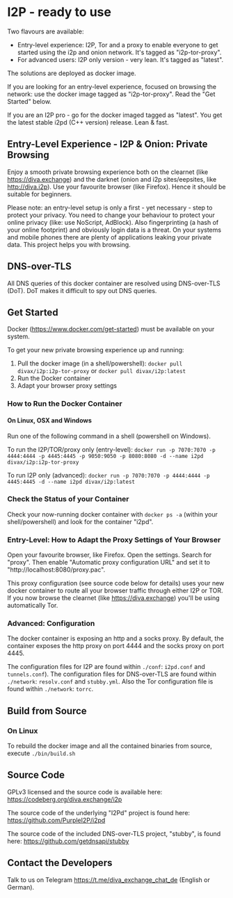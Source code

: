 # I2P - ready to use

Two flavours are available:
* Entry-level experience: I2P, Tor and a proxy to enable everyone to get started using the i2p and onion network. It's tagged as "i2p-tor-proxy". 
* For advanced users: I2P only version - very lean. It's tagged as "latest".

The solutions are deployed as docker image.

If you are looking for an entry-level experience, focused on browsing the network: use the docker image tagged as "i2p-tor-proxy". Read the "Get Started" below.   

If you are an I2P pro - go for the docker imaged tagged as "latest". You get the latest stable i2pd (C++ version) release. Lean & fast.

## Entry-Level Experience - I2P & Onion: Private Browsing
Enjoy a smooth private browsing experience both on the clearnet (like https://diva.exchange) and the darknet (onion and i2p sites/eepsites, like http://diva.i2p). Use your favourite browser (like Firefox). Hence it should be suitable for beginners.

Please note: an entry-level setup is only a first - yet necessary - step to protect your privacy. You need to change your behaviour to protect your online privacy (like: use NoScript, AdBlock). Also fingerprinting (a hash of your online footprint) and obviously login data is a threat. On your systems and mobile phones there are plenty of applications leaking your private data. This project helps you with browsing.

## DNS-over-TLS
All DNS queries of this docker container are resolved using DNS-over-TLS (DoT). DoT makes it difficult to spy out DNS queries.

## Get Started
Docker (https://www.docker.com/get-started) must be available on your system. 

To get your new private browsing experience up and running:
1. Pull the docker image (in a shell/powershell): `docker pull divax/i2p:i2p-tor-proxy` or `docker pull divax/i2p:latest` 
2. Run the Docker container
3. Adapt your browser proxy settings

### How to Run the Docker Container
 
#### On Linux, OSX and Windows
Run one of the following command in a shell (powershell on Windows).

To run the I2P/TOR/proxy only (entry-level):
`docker run -p 7070:7070 -p 4444:4444 -p 4445:4445 -p 9050:9050 -p 8080:8080 -d --name i2pd divax/i2p:i2p-tor-proxy`

To run I2P only (advanced):
`docker run -p 7070:7070 -p 4444:4444 -p 4445:4445 -d --name i2pd divax/i2p:latest`

### Check the Status of your Container
Check your now-running docker container with `docker ps -a` (within your shell/powershell) and look for the container "i2pd".

### Entry-Level: How to Adapt the Proxy Settings of Your Browser
Open your favourite browser, like Firefox. Open the settings. Search for "proxy". Then enable "Automatic proxy configuration URL" and set it to "http://localhost:8080/proxy.pac".

This proxy configuration (see source code below for details) uses your new docker container to route all your browser traffic through either I2P or TOR. If you now browse the clearnet (like https://diva.exchange) you'll be using automatically Tor.

### Advanced: Configuration
The docker container is exposing an http and a socks proxy. By default, the container exposes the http proxy on port 4444 and the socks proxy on port 4445. 

The configuration files for I2P are found within `./conf`: `i2pd.conf` and `tunnels.conf`). The configuration files for DNS-over-TLS are found within `./network`: `resolv.conf` and `stubby.yml`. Also the Tor configuration file is found within `./network`: `torrc`.

## Build from Source
### On Linux
To rebuild the docker image and all the contained binaries from source, execute  `./bin/build.sh`

## Source Code
GPLv3 licensed and the source code is available here:
https://codeberg.org/diva.exchange/i2p

The source code of the underlying "I2Pd" project is found here: https://github.com/PurpleI2P/i2pd

The source code of the included DNS-over-TLS project, "stubby", is found here: https://github.com/getdnsapi/stubby

## Contact the Developers
Talk to us on Telegram https://t.me/diva_exchange_chat_de (English or German).
